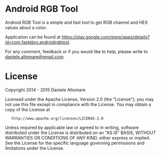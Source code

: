 Android RGB Tool
================

Android RGB Tool is a simple and fast tool to get RGB channel and HEX values about a color.

Application can be found at https://play.google.com/store/apps/details?id=com.fastebro.androidrgbtool.

For any comment, feedback or if you would like to help, please write to daniele.altomare@gmail.com.



License
================

Copyright 2014 - 2015 Daniele Altomare

   Licensed under the Apache License, Version 2.0 (the "License");
   you may not use this file except in compliance with the License.
   You may obtain a copy of the License at

       http://www.apache.org/licenses/LICENSE-2.0

   Unless required by applicable law or agreed to in writing, software
   distributed under the License is distributed on an "AS IS" BASIS,
   WITHOUT WARRANTIES OR CONDITIONS OF ANY KIND, either express or implied.
   See the License for the specific language governing permissions and
   limitations under the License.
